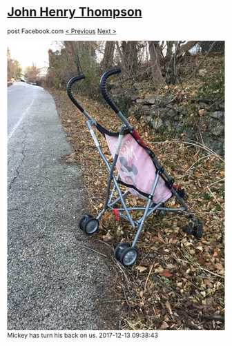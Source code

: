 # [John Henry Thompson](../README.md)
post Facebook.com
[< Previous](2017-12-14-1.md) [Next >](2017-12-13-2.md)

[![](../media/2017-12-13/Timeline-Photos-Mickey-has-turn-his-back-on-us.jpg)](../README.md)
Mickey has turn his back on us.
2017-12-13 09:38:43